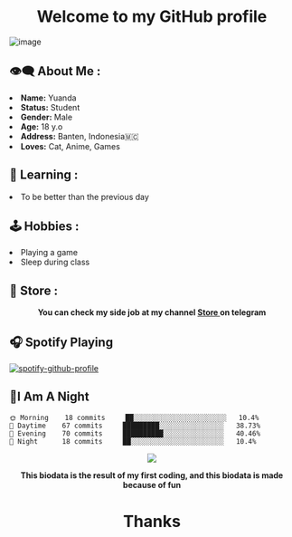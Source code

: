 <h1 align="center">Welcome to my GitHub profile</h1>

![image](https://telegra.ph/file/b49aa6ee9c1321da44ba4.jpg)

## 👁‍🗨 About Me :

<li>
<b>Name:</b> Yuanda</li>
<li>
<b>Status:</b> Student</li>
<li>
<b>Gender:</b> Male</li>
<li>
<b>Age:</b> 18 y.o</li>
<li>
<b>Address:</b> Banten, Indonesia🇲🇨</li>
<li>
<b>Loves:</b> Cat, Anime, Games</li>

## 📖 Learning :

<li>
To be better than the previous day</li>

## 🕹 Hobbies :

<li>
Playing a game</li>
<li>
Sleep during class</li>

## 📣 Store :

<p align="center">
   <b>You can check my side job at my channel
   <a href="https://t.me/hayatostore">Store
</a> on telegram</b>
</p>

## 🎧 Spotify Playing

[![spotify-github-profile](https://spotify-github-profile.vercel.app/api/view?uid=sjmschmit&cover_image=true&theme=default&show_offline=true&background_color=121212&interchange=false)](https://spotify-github-profile.vercel.app/api/view?uid=sjmschmit&redirect=true)

## 🦉I Am A Night

```text
🌞 Morning    18 commits     ██░░░░░░░░░░░░░░░░░░░░░░░   10.4%
🌆 Daytime    67 commits     █████████░░░░░░░░░░░░░░░░   38.73%
🌃 Evening    70 commits     ██████████░░░░░░░░░░░░░░░   40.46%
🌙 Night      18 commits     ██░░░░░░░░░░░░░░░░░░░░░░░   10.4%

```

<div>
<div align="center">
<img src="https://telegra.ph/file/996a0c286c0e2b0feca33.jpg">
</div>

  <p align="center">
     <b>This biodata is the result of my first coding, 
     and this biodata is made because of fun</b>
</p>

  <h1 align="center">Thanks
</h1>
